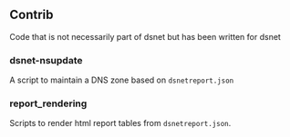 ## Contrib

Code that is not necessarily part of dsnet but has been written for dsnet

### dsnet-nsupdate

A script to maintain a DNS zone based on `dsnetreport.json`

### report_rendering

Scripts to render html report tables from `dsnetreport.json`.
